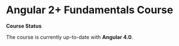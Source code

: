 Angular 2+ Fundamentals Course
========================
**Course Status**

The course is currently up-to-date with **Angular 4.0**.

